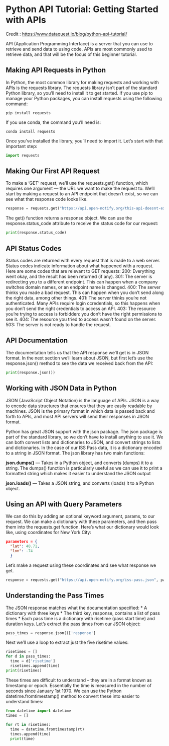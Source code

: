 # Python API Tutorial: Getting Started with APIs
Credit : https://www.dataquest.io/blog/python-api-tutorial/

API (Application Programming Interface)  is a server that you can use to retrieve and send data to using code. APIs are most commonly used to retrieve data, and that will be the focus of this beginner tutorial.

## Making API Requests in Python
In Python, the most common library for making requests and working with APIs is the requests library. The requests library isn’t part of the standard Python library, so you’ll need to install it to get started.
If you use pip to manage your Python packages, you can install requests using the following command:
```
pip install requests
```
If you use conda, the command you’ll need is:
```
conda install requests
```
Once you’ve installed the library, you’ll need to import it. Let’s start with that important step: 
```python
import requests
```
## Making Our First API Request
To make a ‘GET’ request, we’ll use the requests.get() function, which requires one argument — the URL we want to make the request to. We’ll start by making a request to an API endpoint that doesn’t exist, so we can see what that response code looks like.
```python
response = requests.get("https://api.open-notify.org/this-api-doesnt-exist")
```
The get() function returns a response object. We can use the response.status_code attribute to receive the status code for our request:
```python
print(response.status_code)
```
## API Status Codes
  Status codes are returned with every request that is made to a web server. Status codes indicate information about what happened with a request. Here are some codes that are relevant to GET requests:
  200: Everything went okay, and the result has been returned (if any).
  301: The server is redirecting you to a different endpoint. This can happen when a company switches domain names, or an endpoint name is changed.
  400: The server thinks you made a bad request. This can happen when you don’t send along the right data, among other things.
  401: The server thinks you’re not authenticated. Many APIs require login ccredentials, so this happens when you don’t send the right credentials to access an API.
  403: The resource you’re trying to access is forbidden: you don’t have the right permissions to see it.
  404: The resource you tried to access wasn’t found on the server.
  503: The server is not ready to handle the request.

## API Documentation
The documentation tells us that the API response we’ll get is in JSON format. In the next section we’ll learn about JSON, but first let’s use the response.json() method to see the data we received back from the API:
```python
print(response.json())
```
## Working with JSON Data in Python
  JSON (JavaScript Object Notation) is the language of APIs. JSON is a way to encode data structures that ensures that they are easily readable by machines. JSON is the primary format in which data is passed back and forth to APIs, and most API servers will send their responses in JSON format.

  Python has great JSON support with the json package. The json package is part of the standard library, so we don’t have to install anything to use it. We can both convert lists and dictionaries to JSON, and convert strings to lists and dictionaries. In the case of our ISS Pass data, it is a dictionary encoded to a string in JSON format. The json library has two main functions:
  
  **json.dumps()** — Takes in a Python object, and converts (dumps) it to a string. The dumps() function is particularly useful as we can use it to print a formatted string which makes it easier to understand the JSON output
  
  **json.loads()** — Takes a JSON string, and converts (loads) it to a Python object. 

## Using an API with Query Parameters
  We can do this by adding an optional keyword argument, params, to our request. We can make a dictionary with these parameters, and then pass them into the requests.get function. Here’s what our dictionary would look like, using coordinates for New York City: 
```json
parameters = {
  "lat": 40.71,
  "lon": -74
  }
```
  Let’s make a request using these coordinates and see what response we get. 
```python
response = requests.get("https://api.open-notify.org/iss-pass.json", params=parameters)
```
## Understanding the Pass Times
  The JSON response matches what the documentation specified:
    * A dictionary with three keys
    * The third key, response, contains a list of pass times
    * Each pass time is a dictionary with risetime (pass start time) and duration keys.
  Let’s extract the pass times from our JSON object: 
```python
pass_times = response.json()['response']
```
Next we’ll use a loop to extract just the five risetime values: 
```python
risetimes = []
for d in pass_times:
  time = d['risetime']
  risetimes.append(time)
print(risetimes)
```
  These times are difficult to understand – they are in a format known as timestamp or epoch. Essentially the time is measured in the number of seconds since January 1st 1970. We can use the Python datetime.fromtimestamp() method to convert these into easier to understand times:
```python
from datetime import datetime
times = []
  
for rt in risetimes:
  time = datetime.fromtimestamp(rt)
  times.append(time)
  print(time)
```
